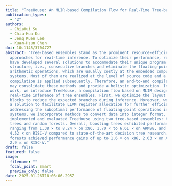 ```yaml
---
title: "TreeHouse: An MLIR-based Compilation Flow for Real-Time Tree-based Inference"
publication_types:
  - "2"
authors:
  - ChiaHui Su
  - Chia-Hua Ku
  - Jenq Kuen Lee
  - Kuan-Hsun Chen
doi: 10.1145/3704727
abstract: "Tree-based ensembles stand as the prominent resource-efficient
  approaches for real-time inference. To optimize their performance, researchers
  have developed several solutions to accommodate their unique program
  structure, i.e., consecutive branches and eliminate the floating-point
  arithmetic operations, which are usually costly at the embedded computing
  systems. Most of them are realized at the level of source code and a standard
  compilation is applied subsequently. Therefore, an end-to-end compilation flow
  may consolidate these methods and provide a holistic optimization. In this
  work, we introduce TreeHouse, a compilation flow based on MLIR designed for
  real-time inference of tree ensembles. First, we optimize the layout of basic
  blocks to reduce the expected branches during inference. Moreover, we provide
  a solution to facilitate LLVM register allocation for further efficiency. In
  addressing the suboptimal performance of floating-point operations in edge
  systems, we incorporate methods to convert data into integer format. We
  implemented and evaluated TreeHouse using two tree-based ensembles: boosting
  trees and random forests. Overall, boosting trees exhibited performance gains
  ranging from 1.38 × to 8.24 × on x86, 1.70 × to 6.61 × on ARMv8, and 1.75 × to
  4.52 × on RISC-V compared to state-of-the-art decision tree research. Random
  forests achieved performance gains of up to 1.6 × on x86, 2.03 × on ARMv8, and
  2.9 × on RISC-V."
draft: false
featured: false
image:
  filename: ""
  focal_point: Smart
  preview_only: false
date: 2025-01-26T18:06:06.295Z
---
```

